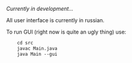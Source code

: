 *Currently in development...*

All user interface is currently in russian.

To run GUI (right now is quite an ugly thing) use:
```html
    cd src
    javac Main.java
    java Main --gui
```
